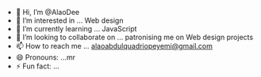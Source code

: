 - 👋 Hi, I’m @AlaoDee
- 👀 I’m interested in ... Web design
- 🌱 I’m currently learning ... JavaScript
- 💞️ I’m looking to collaborate on ... patronising me on Web design projects
- 📫 How to reach me ... alaoabdulquadriopeyemi@gmail.com
- 😄 Pronouns: ...mr
- ⚡ Fun fact: ...

<!---
AlaoDee/AlaoDee is a ✨ special ✨ repository because its `README.md` (this file) appears on your GitHub profile.
You can click the Preview link to take a look at your changes.
--->
